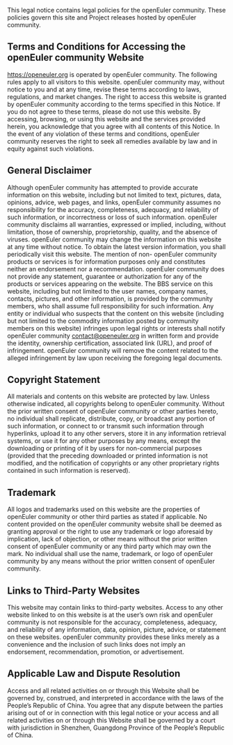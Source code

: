<ClientOnly>
  <common-banner
      :pc-src="'/img/security/legal-banner.png'"
      :mobile-src="'/img/security/legal-banner.png'"
      :inside-name="'LEGAL NOTICE'"
      :outside-name="i18n.security.LEGAL"
  ></common-banner>
</ClientOnly>
<div class="markdown">

This legal notice contains legal policies for the openEuler community. These policies govern this site and Project releases hosted by openEuler community.

## Terms and Conditions for Accessing the openEuler community Website

<https://openeuler.org> is operated by openEuler community. The following rules apply to all visitors to this website. openEuler community may, without notice to you and at any time, revise these terms according to laws, regulations, and market changes. The right to access this website is granted by openEuler community according to the terms specified in this Notice. If you do not agree to these terms, please do not use this website. By accessing, browsing, or using this website and the services provided herein, you acknowledge that you agree with all contents of this Notice. In the event of any violation of these terms and conditions, openEuler community reserves the right to seek all remedies available by law and in equity against such violations.

## General Disclaimer

Although openEuler community has attempted to provide accurate information on this website, 
including but not limited to text, pictures, data, opinions, advice, web pages, and links, 
openEuler community assumes no responsibility for the accuracy, completeness, adequacy, and reliability of such information, 
or incorrectness or loss of such information. 
openEuler community disclaims all warranties, expressed or implied, including, without limitation, 
those of ownership, proprietorship, quality, and the absence of viruses. 
openEuler community may change the information on this website at any time without notice. 
To obtain the latest version information, you shall periodically visit this website. 
The mention of non- openEuler community products or services is for information purposes only and constitutes neither an endorsement nor a recommendation. 
openEuler community does not provide any statement, guarantee or authorization for any of the products or services appearing on the website. 
The BBS service on this website, including but not limited to the user names, company names, contacts, pictures, and other information, 
is provided by the community members, who shall assume full responsibility for such information. 
Any entity or individual who suspects that the content on this website (including but not limited to the commodity information posted by community members on this website) infringes upon legal rights or interests shall notify openEuler community <contact@openeuler.org> in written form and provide the identity, 
ownership certification, associated link (URL), and proof of infringement. openEuler community will remove the content related to the alleged infringement by law upon receiving the foregoing legal documents.

## Copyright Statement

All materials and contents on this website are protected by law. 
Unless otherwise indicated, all copyrights belong to openEuler community. 
Without the prior written consent of openEuler community or other parties hereto, no individual shall replicate, distribute, copy, 
or broadcast any portion of such information, or connect to or transmit such information through hyperlinks, 
upload it to any other servers, store it in any information retrieval systems, 
or use it for any other purposes by any means, except the downloading or printing of it by users for non-commercial purposes (provided that the preceding downloaded or printed information is not modified, 
and the notification of copyrights or any other proprietary rights contained in such information is reserved).

## Trademark

All logos and trademarks used on this website are the properties of openEuler community or other third parties as stated if applicable. 
No content provided on the openEuler community website shall be deemed as granting approval or the right to use any trademark or logo aforesaid by implication, 
lack of objection, or other means without the prior written consent of openEuler community or any third party which may own the mark. 
No individual shall use the name, trademark, or logo of openEuler community by any means without the prior written consent of openEuler community.

## Links to Third-Party Websites

This website may contain links to third-party websites. 
Access to any other website linked to on this website is at the user’s own risk and openEuler community is not responsible for the accuracy, 
completeness, adequacy, and reliability of any information, data, opinion, picture, advice, or statement on these websites. 
openEuler community provides these links merely as a convenience and the inclusion of such links does not imply an endorsement, 
recommendation, promotion, or advertisement.

## Applicable Law and Dispute Resolution

Access and all related activities on or through this Website shall be governed by, construed, 
and interpreted in accordance with the laws of the People’s Republic of China. 
You agree that any dispute between the parties arising out of or in connection with this legal notice or your access and all related activities on or through this Website shall be governed by a court with jurisdiction in Shenzhen, Guangdong Province of the People’s Republic of China.

</div>